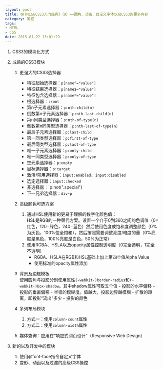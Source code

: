 ```yaml
---
layout: post
title: 《HTML&&CSS3入门经典》（9）——圆角、动画、自定义字体以及CSS3的更多内容
category: 笔记
tags: 
- HTML 
- CSS
date: 2015-01-22 13:01:29
---
```

1. CSS3的模块化方式
2. 成熟的CSS3模块
	1. 更强大的CSS3选择器
		- 特征起始选择器：`p[name^="value"]`
		- 特征结束选择器：`p[name$="value"]`
		- 特征包含选择器：`p[name*="value"]`
		- 根选择器：`:root`
		- 第n子元素选择器：`p:nth-child(n)`
		- 倒数第n子元素选择器：`p:nth-last-child(n)`
		- 第n同类型选择器：`p:nth-of-type(n)`
		- 倒数第n同类型选择器：`p:nth-last-of-type(n)`
		- 最后子元素选择器：`p:last-child`
		- 第一同类型选择器：`p:first-of-type`
		- 最后同类型选择器：`p:last-of-type`
		- 唯一子元素选择器：`p:only-child`
		- 唯一同类型选择器：`p:only-of-type`
		- 空元素选择器：`p:empty`
		- 目标选择器：`p:target`
		- 激活/禁用选择器：`input:enabled`、`input:disabled`
		- 选定选择器：`input:checked`
		- 非选择器：`p:not(".special")
		- 下一兄弟选择器：`div~p`

	2. 高级颜色可选方案
		1. 通过HSL使用新的更易于理解的数字化颜色值：  
			HSL是RGB的一种替代方案。设置一个介于0到360之间的色调值（0=红色，120=绿色，240=蓝色）然后使用色度或饱和度调整颜色（0%为灰色，100%位全饱和），然后按照需要调整亮度/暗度的量（0%亮度是黑色，100%亮度是白色，50%为正常）
		2. 使用RGBA、HSLA以及opacity属性控制透明度（0完全透明，1完全不透明）
			- RGBA、HSLA在RGB和HSL基础上加上第四个值Alpha Value
			- 使用标准的opacity属性添加

	3. 背景及边框模板  
	   使用圆角与投影分别使用属性`(-webkit-)border-radius`和`(-webkit-)box-shadow`。其中shadow属性可取五个值
			- 投影的水平偏移
			- 投影的垂直偏移
			- 半径的模糊度。值越大，投影边界越模糊
			- 扩散的距离。即投影“流出”多少
			- 投影的颜色

	4. 多列布局模块
		1. 方式一：使用`column-count`属性
		2. 方式二：使用`column-width`属性

	5. 媒体查询：应用在“响应式网页设计”（Responsive Web Design）

3. 新的以及开发中的模块
	1. 使用@font-face指令自定义字体
	2. 变形、动画以及过渡的高级CSS操控
		